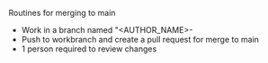 Routines for merging to main  
  - Work in a branch named "<AUTHOR_NAME>-<WORK-DESCRIPTION>  
  - Push to workbranch and create a pull request for merge to main  
  - 1 person required to review changes  
  
 
